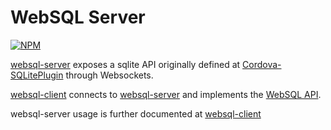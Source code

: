 # WebSQL Server
[![NPM](https://nodei.co/npm/websql-server.png?downloads=true&downloadRank=true&stars=true)](https://nodei.co/npm/websql-server/)

[websql-server](https://github.com/MetaMemoryT/websql-server) exposes a sqlite
API originally defined at
[Cordova-SQLitePlugin](https://github.com/brodysoft/Cordova-SQLitePlugin)
through Websockets.

[websql-client](https://github.com/MetaMemoryT/websql-client) connects to [websql-server](https://github.com/MetaMemoryT/websql-server)
and implements the [WebSQL API](http://www.w3.org/TR/webdatabase/).

websql-server usage is further documented at
[websql-client](https://github.com/MetaMemoryT/websql-client)
